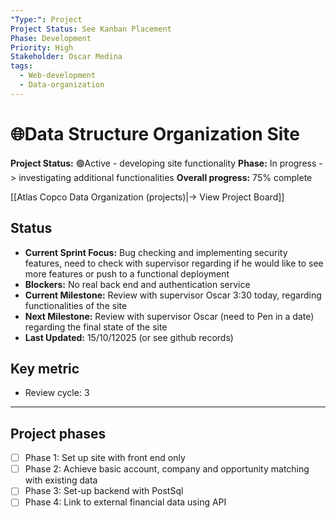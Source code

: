 ```yaml
---
"Type:": Project
Project Status: See Kanban Placement
Phase: Development
Priority: High
Stakeholder: Oscar Medina
tags:
  - Web-development
  - Data-organization
---
```

# 🌐Data Structure Organization Site
**Project Status:** 🟢Active - developing site functionality
**Phase:** In progress -> investigating additional functionalities 
**Overall progress:** 75% complete

[[Atlas Copco Data Organization (projects)|-> View Project Board]]

## Status
- **Current Sprint Focus:** Bug checking and implementing security features, need to check with supervisor regarding if he would like to see more features or push to a functional deployment
- **Blockers:** No real back end and authentication service
- **Current Milestone:** Review with supervisor Oscar 3:30 today, regarding functionalities of the site
- **Next Milestone:** Review with supervisor Oscar (need to Pen in a date) regarding the final state of the site
- **Last Updated:** 15/10/12025 (or see github records)

## Key metric
- Review cycle: 3

---
## Project phases
- [ ] Phase 1: Set up site with front end only
- [ ] Phase 2: Achieve basic account, company and opportunity matching with existing data
- [ ] Phase 3: Set-up backend with PostSql
- [ ] Phase 4: Link to external financial data using API
